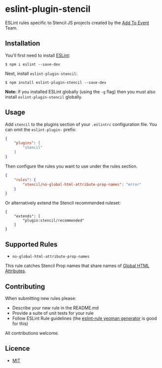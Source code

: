 # eslint-plugin-stencil

ESLint rules specific to Stencil JS projects created by the [Add To Event](https://www.addtoevent.co.uk/) Team. 

## Installation

You'll first need to install [ESLint](http://eslint.org):

```
$ npm i eslint --save-dev
```

Next, install `eslint-plugin-stencil`:

```
$ npm install eslint-plugin-stencil --save-dev
```

**Note:** If you installed ESLint globally (using the `-g` flag) then you must also install `eslint-plugin-stencil` globally.

## Usage

Add `stencil` to the plugins section of your `.eslintrc` configuration file. You can omit the `eslint-plugin-` prefix:

```json
{
    "plugins": [
        "stencil"
    ]
}
```


Then configure the rules you want to use under the rules section.

```json
{
    "rules": {
        "stencil/no-global-html-attribute-prop-names": "error"
    }
}
```

Or alternatively extend the Stencil recommended ruleset:

```
{
    "extends": [
        "plugin:stencil/recommended"
    ]
}
```

## Supported Rules

- `no-global-html-attribute-prop-names`

This rule catches Stencil Prop names that share names of [Global HTML Attributes](https://developer.mozilla.org/en-US/docs/Web/HTML/Global_attributes).

## Contributing

When submitting new rules please:
- Describe your new rule in the README.md
- Provide a suite of unit tests for your rule
- Follow ESLint Rule guidelines (the [eslint-rule yeoman generator](https://github.com/eslint/generator-eslint) is good for this)

All contributions welcome.

## Licence 

- [MIT](https://github.com/addtoevent/stencil-eslint/blob/master/LICENSE.md)
